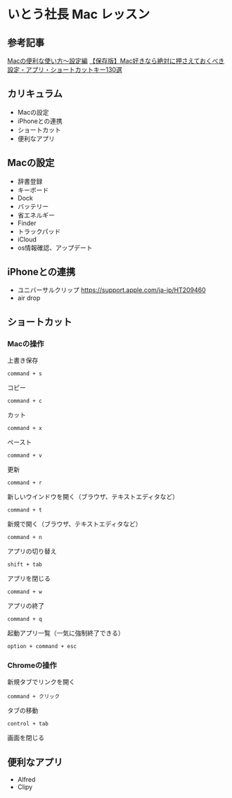 # いとう社長 Mac レッスン

## 参考記事
[Macの便利な使い方〜設定編](https://qiita.com/hondy12345/items/ef037e752315ea4b735d)
[【保存版】Mac好きなら絶対に押さえておくべき設定・アプリ・ショートカットキー130選](https://boxil.jp/mag/a2245/)

## カリキュラム
- Macの設定
- iPhoneとの連携
- ショートカット
- 便利なアプリ

## Macの設定
- 辞書登録
- キーボード
- Dock
- バッテリー
- 省エネルギー
- Finder
- トラックパッド
- iCloud
- os情報確認、アップデート

## iPhoneとの連携
- ユニバーサルクリップ https://support.apple.com/ja-jp/HT209460
- air drop

## ショートカット

### Macの操作

上書き保存

```
command + s
```

コピー

```
command + c
```

カット

```
command + x
```

ペースト

```
command + v
```

更新

```
command + r
```

新しいウインドウを開く（ブラウザ、テキストエディタなど）

```
command + t
```

新規で開く（ブラウザ、テキストエディタなど）

```
command + n
```

アプリの切り替え

```
shift + tab
```

アプリを閉じる

```
command + w
```

アプリの終了

```
command + q
```

起動アプリ一覧（一気に強制終了できる）

```
option + command + esc
```

### Chromeの操作

新規タブでリンクを開く

```
command + クリック
```

タブの移動

```
control + tab
```

画面を閉じる

## 便利なアプリ
- Alfred
- Clipy

